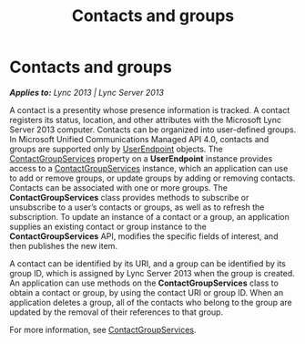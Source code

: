 ﻿---
title: Contacts and groups
TOCTitle: Contacts and groups
ms:assetid: 7a28afda-a9e1-43aa-b5ec-cc403ecb8df2
ms:mtpsurl: https://msdn.microsoft.com/en-us/library/Dn465965(v=office.15)
ms:contentKeyID: 57102663
ms.date: 07/25/2014
mtps_version: v=office.15
---

# Contacts and groups


_**Applies to:** Lync 2013 | Lync Server 2013_

A contact is a presentity whose presence information is tracked. A contact registers its status, location, and other attributes with the Microsoft Lync Server 2013 computer. Contacts can be organized into user-defined groups. In Microsoft Unified Communications Managed API 4.0, contacts and groups are supported only by [UserEndpoint](https://msdn.microsoft.com/en-us/library/hh348819\(v=office.15\)) objects. The [ContactGroupServices](https://msdn.microsoft.com/en-us/library/hh383122\(v=office.15\)) property on a **UserEndpoint** instance provides access to a [ContactGroupServices](https://msdn.microsoft.com/en-us/library/hh381099\(v=office.15\)) instance, which an application can use to add or remove groups, or update groups by adding or removing contacts. Contacts can be associated with one or more groups. The **ContactGroupServices** class provides methods to subscribe or unsubscribe to a user’s contacts or groups, as well as to refresh the subscription. To update an instance of a contact or a group, an application supplies an existing contact or group instance to the **ContactGroupServices** API, modifies the specific fields of interest, and then publishes the new item.

A contact can be identified by its URI, and a group can be identified by its group ID, which is assigned by Lync Server 2013 when the group is created. An application can use methods on the **ContactGroupServices** class to obtain a contact or group, by using the contact URI or group ID. When an application deletes a group, all of the contacts who belong to the group are updated by the removal of their references to that group.

For more information, see [ContactGroupServices](contactgroupservices.md).

